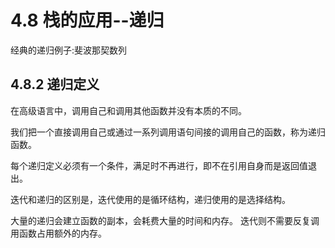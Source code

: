 # 4.8 栈的应用--递归
经典的递归例子:斐波那契数列

## 4.8.2 递归定义
在高级语言中，调用自己和调用其他函数并没有本质的不同。

我们把一个直接调用自己或通过一系列调用语句间接的调用自己的函数，称为递归函数。

每个递归定义必须有一个条件，满足时不再进行，即不在引用自身而是返回值退出。

迭代和递归的区别是，迭代使用的是循环结构，递归使用的是选择结构。

大量的递归会建立函数的副本，会耗费大量的时间和内存。
迭代则不需要反复调用函数占用额外的内存。
